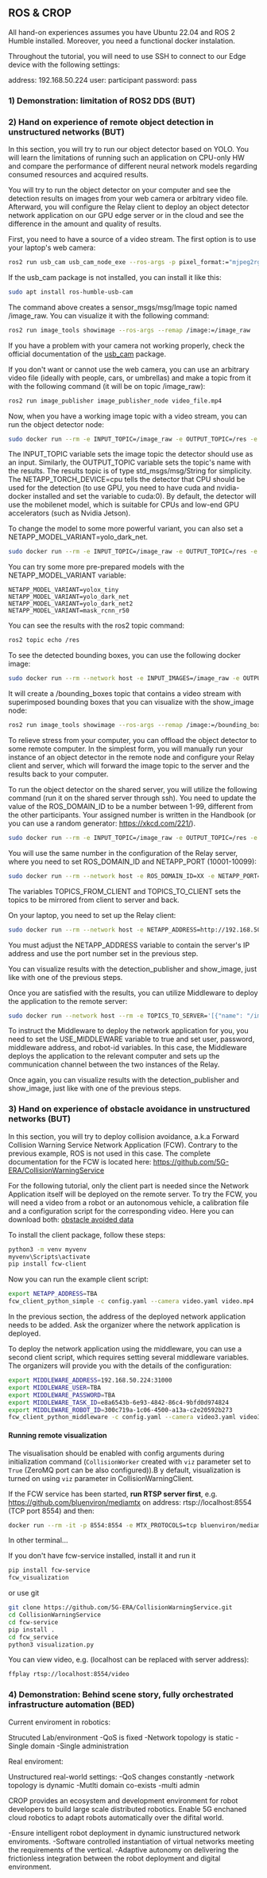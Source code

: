 ## ROS & CROP

All hand-on experiences assumes you have Ubuntu 22.04 and ROS 2 Humble installed. Moreover, you need a functional docker instalation.

Throughout the tutorial, you will need to use SSH to connect to our Edge device with the following settings:

address: 192.168.50.224
user: participant
password: pass

### 1) Demonstration: limitation of ROS2 DDS (BUT)
### 2) Hand on experience of remote object detection in unstructured networks (BUT)

In this section, you will try to run our object detector based on YOLO. You will learn the limitations of running such an application on CPU-only HW and compare the performance of different neural network models regarding consumed resources and acquired results. 

You will try to run the object detector on your computer and see the detection results on images from your web camera or arbitrary video file. Afterward, you will configure the Relay client to deploy an object detector network application on our GPU edge server or in the cloud and see the difference in the amount and quality of results.

First, you need to have a source of a video stream. The first option is to use your laptop's web camera: 

```bash 
ros2 run usb_cam usb_cam_node_exe --ros-args -p pixel_format:="mjpeg2rgb"
```

If the usb_cam package is not installed, you can install it like this:

```bash 
sudo apt install ros-humble-usb-cam
```

The command above creates a sensor_msgs/msg/Image topic named /image_raw. You can visualize it with the following command:

```bash 
ros2 run image_tools showimage --ros-args --remap /image:=/image_raw
```

If you have a problem with your camera not working properly, check the official documentation of the [usb_cam](https://github.com/ros-drivers/usb_cam/tree/ros2) package.

If you don't want or cannot use the web camera, you can use an arbitrary video file (ideally with people, cars, or umbrellas) and make a topic from it with the following command (it will be on topic /image_raw):

```bash 
ros2 run image_publisher image_publisher_node video_file.mp4
```

Now, when you have a working image topic with a video stream, you can run the object detector node:

```bash 
sudo docker run --rm -e INPUT_TOPIC=/image_raw -e OUTPUT_TOPIC=/res -e NETAPP_TORCH_DEVICE=cpu registry.5gera.net/but5gera/ros2_object_detection:0.3.0
```

The INPUT_TOPIC variable sets the image topic the detector should use as an input. Similarly, the OUTPUT_TOPIC variable sets the topic's name with the results. The results topic is of type std_msgs/msg/String for simplicity. The NETAPP_TORCH_DEVICE=cpu tells the detector that CPU should be used for the detection (to use GPU, you need to have cuda and nvidia-docker installed and set the variable to cuda:0). By default, the detector will use the mobilenet model, which is suitable for CPUs and low-end GPU accelerators (such as Nvidia Jetson). 

To change the model to some more powerful variant, you can also set a NETAPP_MODEL_VARIANT=yolo_dark_net.

```bash 
sudo docker run --rm -e INPUT_TOPIC=/image_raw -e OUTPUT_TOPIC=/res -e NETAPP_TORCH_DEVICE=cpu -e NETAPP_MODEL_VARIANT=yolo_dark_net registry.5gera.net/but5gera/ros2_object_detection:0.3.0
```

You can try some more pre-prepared models with the NETAPP_MODEL_VARIANT variable:

```
NETAPP_MODEL_VARIANT=yolox_tiny
NETAPP_MODEL_VARIANT=yolo_dark_net
NETAPP_MODEL_VARIANT=yolo_dark_net2
NETAPP_MODEL_VARIANT=mask_rcnn_r50
```


You can see the results with the ros2 topic command:

```bash 
ros2 topic echo /res
```

To see the detected bounding boxes, you can use the following docker image: 

```bash 
sudo docker run --rm --network host -e INPUT_IMAGES=/image_raw -e OUTPUT_IMAGES=/bounding_boxes -e RESULTS=/res registry.5gera.net/but5gera/ros2_detection_publisher:1.0.0
```

It will create a /bounding_boxes topic that contains a video stream with superimposed bounding boxes that you can visualize with the show_image node:

```bash 
ros2 run image_tools showimage --ros-args --remap /image:=/bounding_boxes
```

To relieve stress from your computer, you can offload the object detector to some remote computer. In the simplest form, you will manually run your instance of an object detector in the remote node and configure your Relay client and server, which will forward the image topic to the server and the results back to your computer. 

To run the object detector on the shared server, you will utilize the following command (run it on the shared server through ssh). You need to update the value of the ROS_DOMAIN_ID to be a number between 1-99, different from the other participants. Your assigned number is written in the Handbook (or you can use a random generator: https://xkcd.com/221/).

```bash 
sudo docker run --rm -e INPUT_TOPIC=/image_raw -e OUTPUT_TOPIC=/res -e ROS_DOMAIN_ID=XX registry.5gera.net/but5gera/ros2_object_detection:0.3.0
```

 You will use the same number in the configuration of the Relay server, where you need to set ROS_DOMAIN_ID and NETAPP_PORT (10001-10099):

```bash 
sudo docker run --rm --network host -e ROS_DOMAIN_ID=XX -e NETAPP_PORT=100XX -e TOPICS_FROM_CLIENT='[{"name": "/image_raw", "type": "sensor_msgs/msg/Image"}]' -e TOPICS_TO_CLIENT='[{"name": "/res", "type": "std_msgs/msg/String"}]' registry.5gera.net/but5gera/ros2_relay_server:1.5.0
```

The variables TOPICS_FROM_CLIENT and TOPICS_TO_CLIENT sets the topics to be mirrored from client to server and back.

On your laptop, you need to set up the Relay client:

```bash 
sudo docker run --rm --network host -e NETAPP_ADDRESS=http://192.168.50.224:YYYYY -e TOPICS_TO_SERVER='[{"name": "/image_raw", "type": "sensor_msgs/msg/Image"}]' -e TOPICS_FROM_SERVER='[{"name": "/res", "type": "std_msgs/msg/String"}]'  registry.5gera.net/but5gera/ros2_relay_client:1.5.0
```

You must adjust the NETAPP_ADDRESS variable to contain the server's IP address and use the port number set in the previous step.

You can visualize results with the detection_publisher and show_image, just like with one of the previous steps.

Once you are satisfied with the results, you can utilize Middleware to deploy the application to the remote server:

```bash 
sudo docker run --network host --rm -e TOPICS_TO_SERVER='[{"name": "/image_raw", "type": "sensor_msgs/msg/Image"}]' -e TOPICS_FROM_SERVER='[{"name": "/res", "type": "std_msgs/msg/String"}]' -e USE_MIDDLEWARE=true -e MIDDLEWARE_USER=GUID_USER -e MIDDLEWARE_PASSWORD=PASS -e MIDDLEWARE_TASK_ID=01a25415-df83-4bab-ae20-1e6d30197d09 -e MIDDLEWARE_ADDRESS=192.168.50.224:31000 -e MIDDLEWARE_ROBOT_ID=300c719a-1c06-4500-a13a-c2e20592b273 registry.5gera.net/but5gera/ros2_relay_client:1.5.0
```

To instruct the Middleware to deploy the network application for you, you need to set the USE_MIDDLEWARE variable to true and set user, password, middleware address, and robot-id variables. In this case, the Middleware deploys the application to the relevant computer and sets up the communication channel between the two instances of the Relay. 
 
Once again, you can visualize results with the detection_publisher and show_image, just like with one of the previous steps.

### 3) Hand on experience of obstacle avoidance in unstructured networks (BUT)

In this section, you will try to deploy collision avoidance, a.k.a Forward Collision Warning Service Network Application (FCW). Contrary to the previous example, ROS is not used in this case. The complete documentation for the FCW is located here: https://github.com/5G-ERA/CollisionWarningService

For the following tutorial, only the client part is needed since the Network Application itself will be deployed on the remote server. To try the FCW, you will need a video from a robot or an autonomous vehicle, a calibration file and a configuration script for the corresponding video. Here you can download both: [obstacle avoided data](https://drive.google.com/drive/folders/1HN7db3xYJVM3hyXb_sPYjhZCk94aN-fo?usp=sharing)

To install the client package, follow these steps:

```bash
python3 -m venv myvenv
myvenv\Scripts\activate
pip install fcw-client
```
Now you can run the example client script:

```bash
export NETAPP_ADDRESS=TBA
fcw_client_python_simple -c config.yaml --camera video.yaml video.mp4
```
In the previous section, the address of the deployed network application needs to be added. Ask the organizer where the network application is deployed.

To deploy the network application using the middleware, you can use a second client script, which requires setting several middleware variables. The organizers will provide you with the details of the configuration:

```bash
export MIDDLEWARE_ADDRESS=192.168.50.224:31000
export MIDDLEWARE_USER=TBA
export MIDDLEWARE_PASSWORD=TBA
export MIDDLEWARE_TASK_ID=e8a6543b-6e93-4842-86c4-9bfd0d974824
export MIDDLEWARE_ROBOT_ID=300c719a-1c06-4500-a13a-c2e20592b273
fcw_client_python_middleware -c config.yaml --camera video3.yaml video3.mp4
```

#### Running remote visualization

The visualisation should be enabled with config arguments during initialization command (`CollisionWorker` created 
with `viz` parameter set to `True` (ZeroMQ port can be also configured)).B y default, visualization is turned on 
using `viz` parameter in CollisionWarningClient.

If the FCW service has been started, **run RTSP server first**, e.g. https://github.com/bluenviron/mediamtx
on address: rtsp://localhost:8554 (TCP port 8554) and then:

```bash
docker run --rm -it -p 8554:8554 -e MTX_PROTOCOLS=tcp bluenviron/mediamtx:latest-ffmpeg
```

In other terminal...

If you don't have fcw-service installed, install it and run it
```bash
pip install fcw-service
fcw_visualization
```

or use git
```bash
git clone https://github.com/5G-ERA/CollisionWarningService.git
cd CollisionWarningService
cd fcw-service
pip install .
cd fcw_service
python3 visualization.py
```

You can view video, e.g. (localhost can be replaced with server address):

```bash
ffplay rtsp://localhost:8554/video
```

### 4) Demonstration: Behind scene story, fully orchestrated infrastructure automation (BED)

Current enviroment in robotics:

Strucuted Lab/environment
-QoS is fixed
-Network topology is static
-Single domain
-Single administration

Real enviroment:

Unstructured real-world settings:
-QoS changes constantly
-network topology is dynamic
-Mutlti domain co-exists
-multi admin

CROP provides an ecosystem and development environment for robot developers to build large scale distributed robotics.
Enable 5G enchaned cloud robotics to adapt robots automatically over the difital world.

-Ensure intelligent robot deployment in dynamic iunstructured network enviroments. 
-Software controlled instantiation of virtual networks meeting the requirements of the vertical.
-Adaptive autonomy on delivering the frictionless integration between the robot deployment and digital environment.
